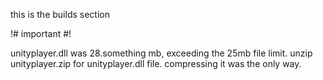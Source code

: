 this is the builds section

!# important #!

unityplayer.dll was 28.something mb, exceeding the 25mb file limit.
unzip unityplayer.zip for unityplayer.dll file. compressing it was the only way.
